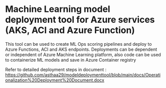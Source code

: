 # Machine Learning model deployment tool for Azure services (AKS, ACI and Azure Function)

This tool can be used to create ML Ops scoring pipelines and deploy to Azure Functions, ACI and AKS endpoints. Deployments can be dependent or independent of Azure Machine Learning platform, also code can be used to containerize ML models and save in Azure Container registry

Refer to detailed deployment steps in document : https://github.com/asthaa29/modeldeploymenttool/blob/main/docs/Operationalization%20Deployment%20Document.docx
